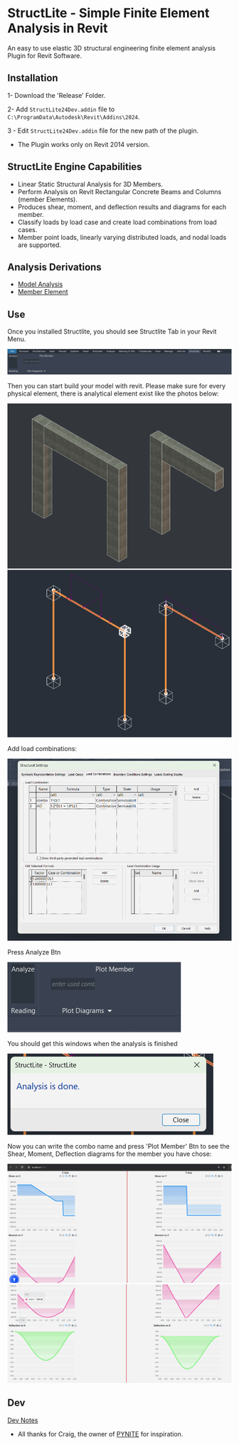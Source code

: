 # StructLite - Simple Finite Element Analysis in Revit
An easy to use elastic 3D structural engineering finite element analysis Plugin for Revit Software.
## Installation
1- Download the 'Release' Folder.

2- Add `StructLite24Dev.addin` file to `C:\ProgramData\Autodesk\Revit\Addins\2024`.

3 - Edit `StructLite24Dev.addin` file for the new path of the plugin.

* The Plugin works only on Revit 2014 version.

## StructLite Engine Capabilities
* Linear Static Structural Analysis for 3D Members.
* Perform Analysis on Revit Rectangular Concrete Beams and Columns (member Elements).
* Produces shear, moment, and deflection results and diagrams for each member.
* Classify loads by load case and create load combinations from load cases.
* Member point loads, linearly varying distributed loads, and nodal loads are supported.

## Analysis Derivations
* [Model Analysis](docs/ModelAnalysis.md)
* [Member Element](docs/MemberElement.md)

## Use
Once you installed Structlite, you should see Structlite Tab in your Revit Menu.

![alt text](docs/images/tab.png)

Then you can start build your model with revit.
Please make sure for every physical element, there is analytical element exist like the photos below:

![alt text](docs/images/phyElems.png)
![alt text](docs/images/AnaElems.png)

Add load combinations:

![alt text](docs/images/LoadCombos.png)

Press Analyze Btn

![alt text](docs/images/AnaBtn.png)

You should get this windows when the analysis is finished

![alt text](docs/images/AnaDone.png)

Now you can write the combo name and press 'Plot Member' Btn to see the Shear, Moment, Deflection diagrams for the member you have chose:

![alt text](docs/images/diagrams1.png)
![alt text](docs/images/diagrams2.png)
## Dev
[Dev Notes](docs/Dev.md)

* All thanks for Craig, the owner of [PYNITE](https://github.com/JWock82/PyNite) for inspiration.
